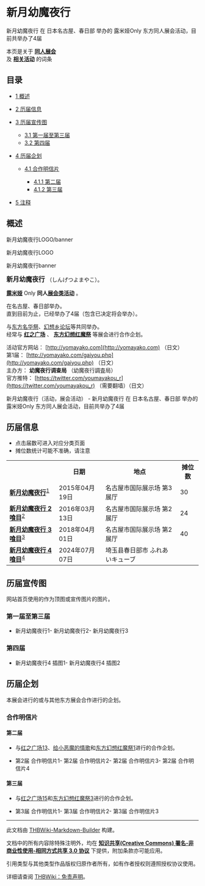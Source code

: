 # 新月幼魔夜行

<!-- source html: G:\repos\THBWiki-Markdown-Builder\THBWikiMarkdown\Temp\main\4\44\ns0%3A%E6%96%B0%E6%9C%88%E5%B9%BC%E9%AD%94%E5%A4%9C%E8%A1%8C.html -->

新月幼魔夜行 在 日本名古屋、春日部 举办的 露米娅Only 东方同人展会活动，目前共举办了4届

本页是关于 **[同人展会](./同人展会.md#展会类活动)**   
及 **[相关活动](./相关活动.md)** 的词条

## 目录

- [1 概述](#概述)
- [2 历届信息](#历届信息)
- [3 历届宣传图](#历届宣传图)

  - [3.1 第一届至第三届](#第一届至第三届)
  - [3.2 第四届](#第四届)



- [4 历届企划](#历届企划)

  - [4.1 合作明信片](#合作明信片)

    - [4.1.1 第二届](#第二届)
    - [4.1.2 第三届](#第三届)






- [5 注释](#注释)





## 概述



  
新月幼魔夜行LOGO/banner
  


[](./文件-新月幼魔夜行LOGO.png.md)

新月幼魔夜行LOGO


[](./文件-新月幼魔夜行banner.jpg.md)
新月幼魔夜行banner




  
<big> **新月幼魔夜行** </big>（しんげつよまやこ）。  
  
  
  
  
 **[露米娅](./露米娅.md)** Only **同人[展会类活动](./展会类活动.md#展会类活动)** 。  
  
在名古屋、春日部举办。  
直到目前为止，已经举办了4届（包含已决定将会举办）。  
  
与[东方名华祭](./东方名华祭.md)、[幻想乡论坛](./幻想乡论坛.md)等共同举办。  
经常与 **[红之广场](./红之广场.md)** 、 **[东方幻想红魔祭](./东方幻想红魔祭.md)** 等展会进行合作企划。  
  
  
  
  
活动官方网站： [http://yomayako.com](http://yomayako.com) （日文）  
第1届： [http://yomayako.com/gaiyou.php](http://yomayako.com/gaiyou.php) （日文）  
主办方： **幼魔夜行调查局** （幼魔夜行調査局）  
官方推特： [https://twitter.com/youmayakou_r](https://twitter.com/youmayakou_r) （需要翻墙）（日文）  
  
新月幼魔夜行（活动，展会活动） - 新月幼魔夜行 在 日本名古屋、春日部 举办的 露米娅Only 东方同人展会活动，目前共举办了4届

## 历届信息
- 点击届数可进入对应分类页面
- 摊位数统计可能不准确，请注意


<table>
<tbody><tr><th> </th><th>日期</th><th>地点</th><th>摊位数</th></tr>
<tr><td id="1"><b><a href="/展会作品列表?e=%E6%96%B0%E6%9C%88%E5%B9%BC%E9%AD%94%E5%A4%9C%E8%A1%8C%231">新月幼魔夜行</a></b><sup id="cite_ref-1" class="reference"><a href="#cite_note-1">1</a></sup></td><td id="ev-1">2015年04月19日</td><td>名古屋市国际展示场 第3展厅</td><td>30</td></tr>
<tr><td id="2"><b><a href="/展会作品列表?e=%E6%96%B0%E6%9C%88%E5%B9%BC%E9%AD%94%E5%A4%9C%E8%A1%8C%232">新月幼魔夜行 2喰目</a></b><sup id="cite_ref-2" class="reference"><a href="#cite_note-2">2</a></sup></td><td id="ev-2">2016年03月13日</td><td>名古屋市国际展示场 第2展厅</td><td>24</td></tr>
<tr><td id="3"><b><a href="/展会作品列表?e=%E6%96%B0%E6%9C%88%E5%B9%BC%E9%AD%94%E5%A4%9C%E8%A1%8C%233">新月幼魔夜行 3喰目</a></b><sup id="cite_ref-3" class="reference"><a href="#cite_note-3">3</a></sup></td><td id="ev-3">2018年04月01日</td><td>名古屋市国际展示场 第2展厅</td><td>40</td></tr>
<tr><td id="4"><b><a href="/展会作品列表?e=%E6%96%B0%E6%9C%88%E5%B9%BC%E9%AD%94%E5%A4%9C%E8%A1%8C%234">新月幼魔夜行 4喰目</a></b><sup id="cite_ref-4" class="reference"><a href="#cite_note-4">4</a></sup></td><td id="ev-4">2024年07月07日</td><td>埼玉县春日部市 ふれあいキューブ</td><td></td></tr>
</tbody></table>



## 历届宣传图
  
网站首页使用的作为顶图或宣传图片的图片。
  


### 第一届至第三届
- [](./文件-新月幼魔夜行1插画.jpg.md)新月幼魔夜行1- [](./文件-新月幼魔夜行2插画2.jpg.md)新月幼魔夜行2- [](./文件-新月幼魔夜行3插画2.jpg.md)新月幼魔夜行3


### 第四届
- [](./文件-新月幼魔夜行4宣传图1.png.md)新月幼魔夜行4 插图1- [](./文件-Lunate_Garden1新月幼魔夜行4宣传图1.jpg.md)新月幼魔夜行4 插图2


## 历届企划
  
本展会进行的或与其他东方展会合作进行的企划。
  


### 合作明信片

#### 第二届
- 与[红之广场13](./红之广场.md)、[给小恶魔的情歌](./给小恶魔的情歌.md)和[东方幻想红魔祭1](./东方幻想红魔祭.md)进行的合作企划。

- [](./文件-红小新幻合作明信片1.jpg.md)第2届 合作明信片1- [](./文件-红小新幻合作明信片2.jpg.md)第2届 合作明信片2- [](./文件-红小新幻合作明信片3.jpg.md)第2届 合作明信片3- [](./文件-红小新幻合作明信片4.jpg.md)第2届 合作明信片4


#### 第三届
- 与[红之广场15](./红之广场.md)和[东方幻想红魔祭3](./东方幻想红魔祭.md)进行的合作企划。

- [](./文件-红新幻合作明信片1.jpg.md)第3届 合作明信片1- [](./文件-红新幻合作明信片2.jpg.md)第3届 合作明信片2- [](./文件-红新幻合作明信片3.jpg.md)第3届 合作明信片3


[^cite_note-1]: 与[东方名华祭9](./东方名华祭.md)、[幻想乡论坛2015](./幻想乡论坛.md)共同举办。

  
  






---

此文档由 [THBWiki-Markdown-Builder](https://github.com/Delsin-Yu/THBWiki-Markdown-Builder) 构建。

文档中的所有内容除特殊注明外，均在 [**知识共享(Creative Commons) 署名-非商业性使用-相同方式共享 3.0 协议**](https://creativecommons.org/licenses/by-sa/3.0/deed.zh-hans) 下提供，附加条款亦可能应用。

引用类型与其他类型作品版权归原作者所有，如有作者授权则遵照授权协议使用。

详细请查阅 [THBWiki：免责声明](https://thbwiki.cc/THBWiki:%E5%85%8D%E8%B4%A3%E5%A3%B0%E6%98%8E)。

